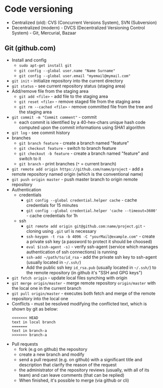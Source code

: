 Code versioning
=============== 

* Centralized (old): CVS (Concurrent Versions System), SVN (Subversion)
* Decentralized (modern) - DVCS (Decentralized Versioning Control System) - Git, Mercurial, Bazaar

Git (github.com)
----------------

* Install and config
  * `sudo apt-get install git`
  * `git config --global user.name "Name Surname"`
  * `git config --global user.email "myemail@mymail.com"`
* `git init` - initialize repository into the current directory
* `git status` - see current repository status (staging area)
* Add/remove file from the staging area
  * `git add <file>` - add file to the staging area
  * `git reset <file>` - remove staged file from the staging area
  * `git rm --cached <file>` - remove committed file from the tree and the staging area
* `git commit -m "Commit comment"` - commit
  * each commit is identified by a 40-hex-chars unique hash code computed upon the commit informations using SHA1 algorithm 
* `git log` - see commit history
* branches
  * `git branch feature` - create a branch named "feature"
  * `git checkout feature` - switch to branch feature
  * `git checkout -b feature` - create a branch named "feature" and switch to it
  * `git branch` - print branches (`*` = current branch)
* `git remote add origin https://github.com/name/project` - add a remote repository named origin (which is the conventional name)
* `git push origin master` - push master branch to origin remote repository
* Authentication
  * credentials
    * `git config --global credential.helper cache` - cache credentials for 15 minutes
    * `git config --global credential.helper 'cache --timeout=3600'` - cache credentials for 1h
  * ssh
    * `git remote add origin git@github.com:name/project.git` - cloning using `.git` url is necessary
    * `ssh-keygen -t rsa -b 4096 -C "yourMail@example.com"` - create a private ssh key (a password to protect it should be choosed)
    * `eval $(ssh-agent -s)` - verify ssh-agent (service which manages authentication of ssh connections) is running
    * `ssh-add ~/path/to/id_rsa` - add the private ssh key to ssh-agent (usually located in `~/.ssh/`)
    * Add the public ssh key `id_rsa.pub` (usually located in `~/.ssh/`) to the remote repository (in github it's "SSH and GPG keys")
* `git fetch origin` - update local files synching with origin
* `git merge origin/master` - merge remote repository `origin/master` with the local one in the current branch
* `git pull origin/master` - executes both fetch and merge of the remote repository into the local one
* Conflicts - must be resolved modifying the conflicted text, which is shown by git as below:
  ```git
  <<<<<<< HEAD
  text in local branch
  =======
  text in branch-a
  >>>>>>> branch-a
  ```
* Pull requests
  * fork (e.g on github) the repository
  * create a new branch and modify
  * send a pull request (e.g. on github) with a significant title and description that clarify the reason of the request
  * the administrator of the repository reviews (usually, with all of its team) and can leave comments (that can be replied)
  * When finished, it's possible to merge (via github or cli) 
